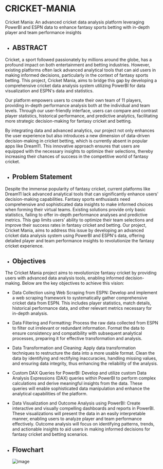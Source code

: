 # CRICKET-MANIA
Cricket Mania: An advanced cricket data analysis platform leveraging PowerBI and ESPN data to enhance fantasy sports betting with in-depth player and team performance insights

 - ## ABSTRACT

Cricket, a sport followed passionately by millions around the globe, has a profound impact on both entertainment and betting industries. However, existing platforms often lack advanced analytical tools that can aid users in making informed decisions, particularly in the context of fantasy sports betting. This project, Cricket Mania, aims to bridge this gap by developing a comprehensive cricket data analysis system utilizing PowerBI for data visualization and ESPN's data and statistics.

Our platform empowers users to create their own team of 11 players, providing in-depth performance analysis both at the individual and team levels. Through our user-friendly interface, users can compare and contrast player statistics, historical performance, and predictive analytics, facilitating more strategic decision-making for fantasy cricket and betting.

By integrating data and advanced analytics, our project not only enhances the user experience but also introduces a new dimension of data-driven decision-making in cricket betting, which is currently absent in popular apps like Dream11. This innovative approach ensures that users are equipped with the necessary insights to optimize their selections, thereby increasing their chances of success in the competitive world of fantasy cricket.

 - ## Problem Statement
   
Despite the immense popularity of fantasy cricket, current platforms like Dream11 lack advanced analytical tools that can significantly enhance users' decision-making capabilities. Fantasy sports enthusiasts need comprehensive and sophisticated data insights to make informed choices when forming their virtual teams. Existing solutions provide only basic statistics, failing to offer in-depth performance analyses and predictive metrics. This gap limits users' ability to optimize their team selections and improve their success rates in fantasy cricket and betting. Our project, Cricket Mania, aims to address this issue by developing an advanced cricket data analysis system using PowerBI and ESPN's data, offering detailed player and team performance insights to revolutionize the fantasy cricket experience.

 - ## Objectives
   
The Cricket Mania project aims to revolutionize fantasy cricket by providing users with advanced data analysis tools, enabling informed decision-making. Below are the key objectives to achieve this vision:

 - 	Data Collection using Web Scraping from ESPN: Develop and implement a web scraping framework to systematically gather comprehensive cricket data from ESPN. This includes player statistics, match details, historical performance data, and other relevant metrics necessary for in-depth analysis.
 - 	Data Filtering and Formatting: Process the raw data collected from ESPN to filter out irrelevant or redundant information. Format the data to ensure consistency and compatibility with subsequent analytical processes, preparing it for effective transformation and analysis.
 - 	Data Transformation and Cleaning: Apply data transformation techniques to restructure the data into a more usable format. Clean the data by identifying and rectifying inaccuracies, handling missing values, and ensuring data integrity, thus enhancing the reliability of the analysis.
 - 	Custom DAX Queries for PowerBI: Develop and utilize custom Data Analysis Expressions (DAX) queries within PowerBI to perform complex calculations and derive meaningful insights from the data. These queries will enable sophisticated data manipulation and enhance the analytical capabilities of the platform.
 - 	Data Visualization and Outcome Analysis using PowerBI: Create interactive and visually compelling dashboards and reports in PowerBI. These visualizations will present the data in an easily interpretable manner, enabling users to analyze player and team performance effectively. Outcome analysis will focus on identifying patterns, trends, and actionable insights to aid users in making informed decisions for fantasy cricket and betting scenarios.

 - ## Flowchart
   ![image](https://github.com/user-attachments/assets/69d1e927-4dc0-4d91-b923-e3ddf77beb11)

